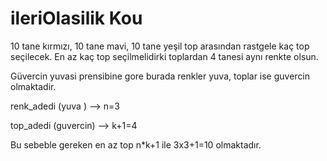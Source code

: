 # ileriOlasilik Kou

10 tane kırmızı, 10 tane mavi, 10 tane yeşil top arasından rastgele kaç top seçilecek. 
En az kaç top seçilmelidirki toplardan 4 tanesi aynı renkte olsun.

Güvercin yuvasi prensibine gore burada renkler yuva, toplar ise guvercin olmaktadir.

renk_adedi (yuva )   --> n=3

top_adedi (guvercin) --> k+1=4

Bu sebeble gereken en az top n*k+1 ile 3x3+1=10 olmaktadır.
